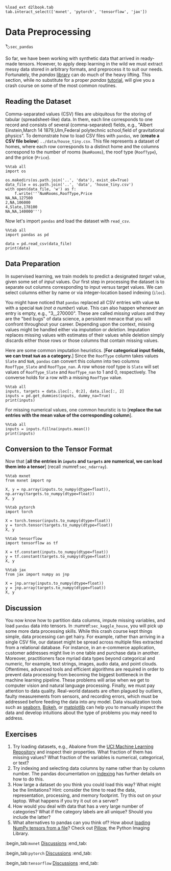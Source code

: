 ```{.python .input}
%load_ext d2lbook.tab
tab.interact_select(['mxnet', 'pytorch', 'tensorflow', 'jax'])
```

# Data Preprocessing
:label:`sec_pandas`

So far, we have been working with synthetic data
that arrived in ready-made tensors.
However, to apply deep learning in the wild
we must extract messy data 
stored in arbitrary formats,
and preprocess it to suit our needs.
Fortunately, the *pandas* [library](https://pandas.pydata.org/) 
can do much of the heavy lifting.
This section, while no substitute 
for a proper *pandas* [tutorial](https://pandas.pydata.org/pandas-docs/stable/user_guide/10min.html),
will give you a crash course
on some of the most common routines.

## Reading the Dataset

Comma-separated values (CSV) files are ubiquitous 
for the storing of tabular (spreadsheet-like) data.
In them, each line corresponds to one record
and consists of several (comma-separated) fields, e.g.,
"Albert Einstein,March 14 1879,Ulm,Federal polytechnic school,field of gravitational physics".
To demonstrate how to load CSV files with `pandas`, 
we (**create a CSV file below**) `../data/house_tiny.csv`. 
This file represents a dataset of homes,
where each row corresponds to a distinct home
and the columns correspond to the number of rooms (`NumRooms`),
the roof type (`RoofType`), and the price (`Price`).

```{.python .input}
%%tab all
import os

os.makedirs(os.path.join('..', 'data'), exist_ok=True)
data_file = os.path.join('..', 'data', 'house_tiny.csv')
with open(data_file, 'w') as f:
    f.write('''NumRooms,RoofType,Price
NA,NA,127500
2,NA,106000
4,Slate,178100
NA,NA,140000''')
```

Now let's import `pandas` and load the dataset with `read_csv`.

```{.python .input}
%%tab all
import pandas as pd

data = pd.read_csv(data_file)
print(data)
```

## Data Preparation

In supervised learning, we train models
to predict a designated *target* value,
given some set of *input* values. 
Our first step in processing the dataset
is to separate out columns corresponding
to input versus target values. 
We can select columns either by name or
via integer-location based indexing (`iloc`).

You might have noticed that `pandas` replaced
all CSV entries with value `NA`
with a special `NaN` (*not a number*) value. 
This can also happen whenever an entry is empty,
e.g., "3,,,270000".
These are called *missing values* 
and they are the "bed bugs" of data science,
a persistent menace that you will confront
throughout your career. 
Depending upon the context, 
missing values might be handled
either via *imputation* or *deletion*.
Imputation replaces missing values 
with estimates of their values
while deletion simply discards 
either those rows or those columns
that contain missing values. 

Here are some common imputation heuristics.
[**For categorical input fields, 
we can treat `NaN` as a category.**]
Since the `RoofType` column takes values `Slate` and `NaN`,
`pandas` can convert this column 
into two columns `RoofType_Slate` and `RoofType_nan`.
A row whose roof type is `Slate` will set values 
of `RoofType_Slate` and `RoofType_nan` to 1 and 0, respectively.
The converse holds for a row with a missing `RoofType` value.

```{.python .input}
%%tab all
inputs, targets = data.iloc[:, 0:2], data.iloc[:, 2]
inputs = pd.get_dummies(inputs, dummy_na=True)
print(inputs)
```

For missing numerical values, 
one common heuristic is to 
[**replace the `NaN` entries with 
the mean value of the corresponding column**].

```{.python .input}
%%tab all
inputs = inputs.fillna(inputs.mean())
print(inputs)
```

## Conversion to the Tensor Format

Now that [**all the entries in `inputs` and `targets` are numerical,
we can load them into a tensor**] (recall :numref:`sec_ndarray`).

```{.python .input}
%%tab mxnet
from mxnet import np

X, y = np.array(inputs.to_numpy(dtype=float)), np.array(targets.to_numpy(dtype=float))
X, y
```

```{.python .input}
%%tab pytorch
import torch

X = torch.tensor(inputs.to_numpy(dtype=float))
y = torch.tensor(targets.to_numpy(dtype=float))
X, y
```

```{.python .input}
%%tab tensorflow
import tensorflow as tf

X = tf.constant(inputs.to_numpy(dtype=float))
y = tf.constant(targets.to_numpy(dtype=float))
X, y
```

```{.python .input}
%%tab jax
from jax import numpy as jnp

X = jnp.array(inputs.to_numpy(dtype=float))
y = jnp.array(targets.to_numpy(dtype=float))
X, y
```

## Discussion

You now know how to partition data columns, 
impute missing variables, 
and load `pandas` data into tensors. 
In :numref:`sec_kaggle_house`, you will
pick up some more data processing skills. 
While this crash course kept things simple,
data processing can get hairy.
For example, rather than arriving in a single CSV file,
our dataset might be spread across multiple files
extracted from a relational database.
For instance, in an e-commerce application,
customer addresses might live in one table
and purchase data in another.
Moreover, practitioners face myriad data types
beyond categorical and numeric, for example,
text strings, images,
audio data, and point clouds. 
Oftentimes, advanced tools and efficient algorithms 
are required in order to prevent data processing from becoming
the biggest bottleneck in the machine learning pipeline. 
These problems will arise when we get to 
computer vision and natural language processing. 
Finally, we must pay attention to data quality.
Real-world datasets are often plagued 
by outliers, faulty measurements from sensors, and recording errors, 
which must be addressed before 
feeding the data into any model. 
Data visualization tools such as [seaborn](https://seaborn.pydata.org/), 
[Bokeh](https://docs.bokeh.org/), or [matplotlib](https://matplotlib.org/)
can help you to manually inspect the data 
and develop intuitions about 
the type of problems you may need to address.


## Exercises

1. Try loading datasets, e.g., Abalone from the [UCI Machine Learning Repository](https://archive.ics.uci.edu/ml/datasets.php) and inspect their properties. What fraction of them has missing values? What fraction of the variables is numerical, categorical, or text?
1. Try indexing and selecting data columns by name rather than by column number. The pandas documentation on [indexing](https://pandas.pydata.org/pandas-docs/stable/user_guide/indexing.html) has further details on how to do this.
1. How large a dataset do you think you could load this way? What might be the limitations? Hint: consider the time to read the data, representation, processing, and memory footprint. Try this out on your laptop. What happens if you try it out on a server? 
1. How would you deal with data that has a very large number of categories? What if the category labels are all unique? Should you include the latter?
1. What alternatives to pandas can you think of? How about [loading NumPy tensors from a file](https://numpy.org/doc/stable/reference/generated/numpy.load.html)? Check out [Pillow](https://python-pillow.org/), the Python Imaging Library. 

:begin_tab:`mxnet`
[Discussions](https://discuss.d2l.ai/t/28)
:end_tab:

:begin_tab:`pytorch`
[Discussions](https://discuss.d2l.ai/t/29)
:end_tab:

:begin_tab:`tensorflow`
[Discussions](https://discuss.d2l.ai/t/195)
:end_tab:
